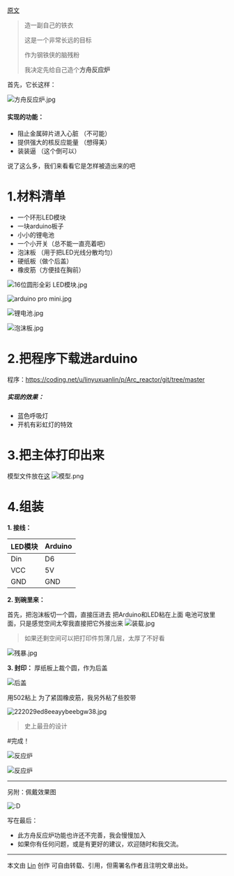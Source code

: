 [原文](https://linyuxuanlin.github.io/2016/09/11/%E9%80%A0%E4%B8%AA%E6%96%B9%E8%88%9F%E5%8F%8D%E5%BA%94%E7%82%89/#more)


> 造一副自己的铁衣
> 
> 这是一个非常长远的目标
> 
> 作为钢铁侠的脑残粉
> 
> 我决定先给自己造个**方舟反应炉**

<!-- more -->

首先，它长这样：

![方舟反应炉.jpg](http://upload-images.jianshu.io/upload_images/2218072-d936790630439789.jpg?imageMogr2/auto-orient/strip%7CimageView2/2/w/1240)

#### 实现的功能：
- 阻止金属碎片进入心脏                 （不可能）
- 提供强大的核反应能量                 （想得美）
- 装装逼 （这个倒可以）

说了这么多，我们来看看它是怎样被造出来的吧
# 1.材料清单

- 一个环形LED模块
- 一块arduino板子
- 小小的锂电池
- 一个小开关（总不能一直亮着吧）
- 泡沫板 （用于把LED光线分散均匀）
- 硬纸板（做个后盖）
- 橡皮筋（方便挂在胸前）



![16位圆形全彩 LED模块.jpg](http://upload-images.jianshu.io/upload_images/2218072-217cccba14da0c21.jpg?imageMogr2/auto-orient/strip%7CimageView2/2/w/1240)



![arduino pro mini.jpg](http://upload-images.jianshu.io/upload_images/2218072-d5449fa211109a5d.jpg?imageMogr2/auto-orient/strip%7CimageView2/2/w/1240)



![锂电池.jpg](http://upload-images.jianshu.io/upload_images/2218072-b991bf877592d720.jpg?imageMogr2/auto-orient/strip%7CimageView2/2/w/1240)



![泡沫板.jpg](http://upload-images.jianshu.io/upload_images/2218072-9c9c86edcc8f0ccc.jpg?imageMogr2/auto-orient/strip%7CimageView2/2/w/1240)


# 2.把程序下载进arduino
程序：https://coding.net/u/linyuxuanlin/p/Arc_reactor/git/tree/master

##### 实现的效果：
- 蓝色呼吸灯
- 开机有彩虹灯的特效

# 3.把主体打印出来
模型文件放在[这](https://coding.net/u/linyuxuanlin/p/Arc_reactor/git/tree/master)
![模型.png](http://upload-images.jianshu.io/upload_images/2218072-6c6e24325bcc8a0f.png?imageMogr2/auto-orient/strip%7CimageView2/2/w/1240)

# 4.组装

**1. 接线：**

|  LED模块 | Arduino  |
| --- | --- |
| Din | D6 | 
| VCC | 5V  | 
| GND | GND  | 

**2. 到碗里来：**

首先，把泡沫板切一个圆，直接压进去
把Arduino和LED粘在上面
电池可放里面，只是感觉空间太窄我直接把它外接出来
![装载.jpg](http://upload-images.jianshu.io/upload_images/2218072-f14454e6e81c19e5.jpg?imageMogr2/auto-orient/strip%7CimageView2/2/w/1240)

>如果还剩空间可以把打印件剪薄几层，太厚了不好看
>
![残暴.jpg](http://upload-images.jianshu.io/upload_images/2218072-f87f8656f1cc39bc.jpg?imageMogr2/auto-orient/strip%7CimageView2/2/w/1240)

**3. 封印：**
厚纸板上裁个圆，作为后盖


![后盖](http://upload-images.jianshu.io/upload_images/2218072-20bcbbf2c6ff4a8f.jpg?imageMogr2/auto-orient/strip%7CimageView2/2/w/1240)

用502粘上
为了紧固橡皮筋，我另外粘了些胶带

![222029ed8eeayybeebgw38.jpg](http://upload-images.jianshu.io/upload_images/2218072-f800fa338b716caf.jpg?imageMogr2/auto-orient/strip%7CimageView2/2/w/1240)

> 史上最丑的设计



#完成！


![反应炉](http://upload-images.jianshu.io/upload_images/2218072-1a0cacb13594119e.jpeg?imageMogr2/auto-orient/strip%7CimageView2/2/w/1240)

![反应炉](http://upload-images.jianshu.io/upload_images/2218072-4fe3e0c31c14d146.jpg?imageMogr2/auto-orient/strip%7CimageView2/2/w/1240)


----------
另附：佩戴效果图

![:D](http://upload-images.jianshu.io/upload_images/2218072-c97e599be57aeffa.jpg?imageMogr2/auto-orient/strip%7CimageView2/2/w/1240)


写在最后：

+ 此方舟反应炉功能也许还不完善，我会慢慢加入
+ 如果你有任何问题，或是有更好的建议，欢迎随时和我交流。


---

本文由 [Lin](https://linyuxuanlin.github.io/about/) 创作
可自由转载、引用，但需署名作者且注明文章出处。